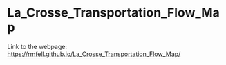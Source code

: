 # La_Crosse_Transportation_Flow_Map

Link to the webpage: https://rmfell.github.io/La_Crosse_Transportation_Flow_Map/

